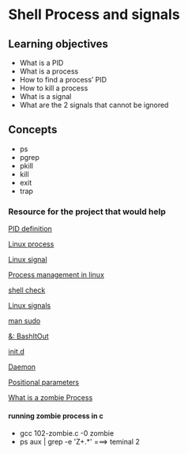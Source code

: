# Shell Process and signals

## Learning objectives

- What is a PID
- What is a process
- How to find a process’ PID
- How to kill a process
- What is a signal
- What are the 2 signals that cannot be ignored

## Concepts

- ps
- pgrep
- pkill
- kill
- exit
- trap

### Resource for the project that would help


[PID definition](https://www.linfo.org/pid.html)


[Linux process](https://www.thegeekstuff.com/2012/03/linux-processes-environment/)

[Linux signal](https://www.educative.io/answers/what-are-linux-signals)

[Process management in linux](https://www.digitalocean.com/community/tutorials/process-management-in-linux)

[shell check](https://github.com/koalaman/shellcheck/wiki/Ignore)

[Linux signals](https://www.computerhope.com/unix/signals.htm)

[man sudo ](https://linux.die.net/man/8/sudo)

[&: BashItOut](https://bashitout.com/2013/05/18/Ampersands-on-the-command-line.html)

[init.d](https://www.ghacks.net/2009/04/04/get-to-know-linux-the-etcinitd-directory/)

[Daemon](https://en.wikipedia.org/wiki/Daemon_%28computing%29)

[Positional parameters](https://www.gnu.org/software/bash/manual/html_node/Positional-Parameters.html)

[What is a zombie Process](https://zombieprocess.wordpress.com/what-is-a-zombie-process/)

#### running zombie process in c
- gcc 102-zombie.c -0 zombie
- ps aux | grep -e 'Z+.*<defunct>' ===> teminal 2